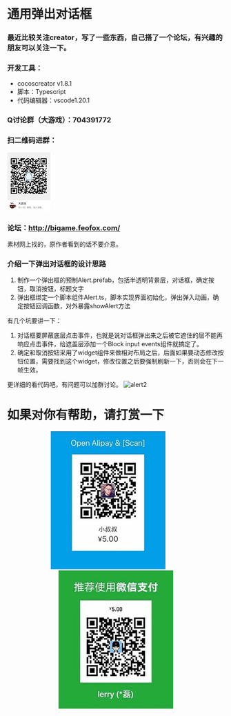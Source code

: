 # 通用弹出对话框
### 最近比较关注creator，写了一些东西，自己搭了一个论坛，有兴趣的朋友可以关注一下。

### 开发工具：
- cocoscreator v1.8.1
- 脚本：Typescript
- 代码编辑器：vscode1.20.1

### Q讨论群（大游戏）：704391772
### 扫二维码进群：
![qq](screenshots/qqgroup.JPG)
### 论坛：http://bigame.feofox.com/

素材网上找的，原作者看到的话不要介意。
### 介绍一下弹出对话框的设计思路
1. 制作一个弹出框的预制Alert.prefab，包括半透明背景层，对话框，确定按钮，取消按钮，标题文字
2. 弹出框绑定一个脚本组件Alert.ts，脚本实现界面初始化，弹出弹入动画，确定按钮回调函数，对外暴露showAlert方法

有几个坑要讲一下：
1. 对话框要屏蔽底层点击事件，也就是说对话框弹出来之后被它遮住的层不能再响应点击事件，给遮盖层添加一个Block input events组件就搞定了。
2. 确定和取消按钮采用了widget组件来做相对布局之后，后面如果要动态修改按钮位置，需要找到这个widget，修改位置之后要强制刷新一下，否则会在下一帧生效。

更详细的看代码吧，有问题可以加群讨论。
![alert2](screenshots/alert2.png)

# 如果对你有帮助，请打赏一下
<div align="center">
<img src="screenshots/alipay2.jpg">
&nbsp;&nbsp;&nbsp;&nbsp;&nbsp;&nbsp;&nbsp;&nbsp;
<img src="screenshots/wechatpay2.jpg">
</div>


